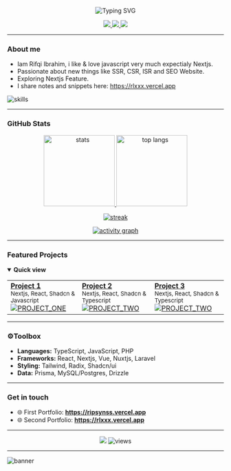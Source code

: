 <!--
Replace all occurrences of YOUR_USERNAME, YOUR_NAME, and YOUR_WEBSITE.
This README is themed after One Dark Pro (Atom) and uses dynamic cards/badges.
-->

<p align="center">
  <img src="https://readme-typing-svg.demolab.com?font=Fira+Code&size=28&duration=2600&pause=700&color=61AFEF&center=true&vCenter=true&width=650&lines=Hi%2C+I'm+setsuwww+%F0%9F%91%8B;Frontend+%7C+Full‑stack+Developer;Loves+React%2C+TypeScript%2C+and+DX;Always+learning+something+new" alt="Typing SVG" />
</p>

<!-- ====== Palette (One Dark Pro) ======
Background: #282C34 | Foreground: #ABB2BF
Accents:    #E06C75 (red), #98C379 (green), #E5C07B (yellow),
            #61AFEF (blue), #C678DD (purple), #56B6C2 (cyan)
======================================= -->

<p align="center">
  <a href="https://github.com/setsuwww">
    <img src="https://img.shields.io/badge/Build-automated-56B6C2?style=for-the-badge&logo=githubactions&logoColor=white" />
  </a>
  <a href="https://ripsynss.vercel.app">
    <img src="https://img.shields.io/badge/Portfolio-online-61AFEF?style=for-the-badge&logo=vercel&logoColor=white" />
  </a>
  <a href="mailto:baimrifqi1@gmail.com">
    <img src="https://img.shields.io/badge/Email-say%20hi!-E5C07B?style=for-the-badge&logo=gmail&logoColor=white" />
  </a>
</p>

---

### About me

* Iam Rifqi Ibrahim, i like & love javascript very much expectialy Nextjs.
* Passionate about new things like SSR, CSR, ISR and SEO Website.
* Exploring Nextjs Feature.
* I share notes and snippets here: https://rlxxx.vercel.app

<img src="https://skillicons.dev/icons?i=nextjs,js,ts,laravel,php,tailwind,vite,prisma,mongodb,express,react,nodejs,mysql,postgres,docker,github&perline=8" alt="skills"/>

---

### GitHub Stats

<p align="center">
  <a href="https://github.com/anuraghazra/github-readme-stats">
    <img height="165" src="https://github-readme-stats.vercel.app/api?username=setsuwww&show_icons=true&theme=onedark&hide_border=true&bg_color=282C34&title_color=61AFEF&text_color=ABB2BF&icon_color=E5C07B" alt="stats" />
  </a>
  <a href="https://github.com/anuraghazra/github-readme-stats">
    <img height="165" src="https://github-readme-stats.vercel.app/api/top-langs/?username=setsuwww&layout=compact&theme=onedark&hide_border=true&bg_color=282C34&title_color=61AFEF&text_color=ABB2BF" alt="top langs" />
  </a>
</p>

<p align="center">
  <a href="https://git.io/streak-stats">
    <img src="https://streak-stats.demolab.com/?user=setsuwww&theme=github-dark&hide_border=true&background=282C34&ring=61AFEF&fire=E06C75&currStreakLabel=E5C07B" alt="streak" />
  </a>
</p>

<p align="center">
  <a href="https://github.com/Ashutosh00710/github-readme-activity-graph">
    <img src="https://github-readme-activity-graph.vercel.app/graph?username=setsuwww&theme=github-compact&bg_color=282C34&color=ABB2BF&line=56B6C2&point=C678DD&area=true&hide_border=true" alt="activity graph"/>
  </a>
</p>

---

### Featured Projects

<details open>
  <summary><b>Quick view</b></summary>

  <table>
    <tr>
      <td>
        <a href="https://github.com/setsuwww/lintasartakp">
          <b>Project 1</b>
        </a>
        <br/>
        <sub style="margin-bottom: 5px;">Nextjs, React, Shadcn & Javascript</sub>
        <br/>
        <a href="https://github.com/setsuwww/lintasartakp">
          <img src="https://github-readme-stats.vercel.app/api/pin/?username=setsuwww&repo=lintasartakp&theme=onedark&hide_border=true&bg_color=282C34&title_color=61AFEF&text_color=ABB2BF" alt="PROJECT_ONE" />
        </a>
      </td>
      <td>
        <a href="https://github.com/setsuwww/flashcashier">
          <b>Project 2</b>
        </a>
        <br />
        <sub style="margin-bottom: 5px;">Nextjs, React, Shadcn & Typescript</sub>
        <br/>
        <a href="https://github.com/setsuwww/flashcashier">
          <img src="https://github-readme-stats.vercel.app/api/pin/?username=setsuwww&repo=flashcashier&theme=onedark&hide_border=true&bg_color=282C34&title_color=61AFEF&text_color=ABB2BF" alt="PROJECT_TWO" />
        </a>
      </td>
      <td>
        <a href="https://github.com/setsuwww/nexttask">
          <b>Project 3</b>
        </a>
        <br />
        <sub style="margin-bottom: 5px;">Nextjs, React, Shadcn & Typescript</sub>
        <br/>
        <a href="https://github.com/setsuwww/nexttask">
          <img src="https://github-readme-stats.vercel.app/api/pin/?username=setsuwww&repo=nexttask&theme=onedark&hide_border=true&bg_color=282C34&title_color=61AFEF&text_color=ABB2BF" alt="PROJECT_TWO" />
        </a>
      </td>
    </tr>
  </table>
</details>

---

### ⚙Toolbox

* **Languages:** TypeScript, JavaScript, PHP
* **Frameworks:** React, Nextjs, Vue, Nuxtjs, Laravel
* **Styling:** Tailwind, Radix, Shadcn/ui
* **Data:** Prisma, MySQL/Postgres, Drizzle

---

### Get in touch

* 🌐 First Portfolio: **https://ripsynss.vercel.app**
* 🌐 Second Portfolio: **https://rlxxx.vercel.app**

---

<p align="center">
  <img src="https://img.shields.io/badge/Theme-One%20Dark%20Pro-282C34?style=for-the-badge&logo=atom&logoColor=ABB2BF" />
  <img src="https://komarev.com/ghpvc/?username=setsuwww&style=for-the-badge&color=61AFEF&label=Profile+Views" alt="views"/>
</p>

---

<picture>
  <source media="(prefers-color-scheme: dark)" srcset="https://svg-banners.vercel.app/api?type=glitch&text1=setsuwww&width=1100&height=220" />
  <img alt="banner" src="https://svg-banners.vercel.app/api?type=glitch&text1=setsuwww&width=1100&height=220" />
</picture>
